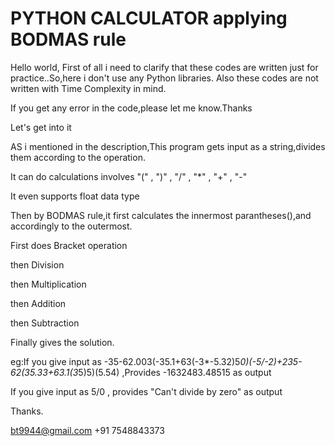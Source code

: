# PYTHON CALCULATOR applying BODMAS rule
Hello world,
First of all i need to clarify that these codes are written just for practice..So,here i don't use any Python libraries.
Also these codes are not written with Time Complexity in mind.

If you get any error in the code,please let me know.Thanks

Let's get into it

AS i mentioned in the description,This program gets input as a string,divides them according to the operation.

It can do calculations involves "("  ,  ")"  ,  "/"  ,  "*"  ,  "+"  ,  "-" 

It even supports float data type

Then by BODMAS rule,it first calculates the innermost parantheses(),and accordingly to the outermost.

First does Bracket operation

then Division

then Multiplication

then Addition

then Subtraction

Finally gives the solution.

eg:If you give input as -35-62.003(-35.1+63(-3*-5.32)5*0)(-5/-2)+235-62(35.33+63.1(3*5)5)(5.54) ,Provides -1632483.48515 as output

   If you give input as 5/0 , provides "Can't divide by zero" as output 
   
 Thanks.   
 
 bt9944@gmail.com
 +91 7548843373
